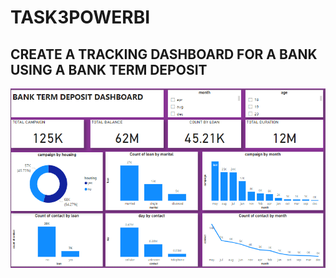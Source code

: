 # TASK3POWERBI

## CREATE A TRACKING DASHBOARD FOR A BANK USING A BANK TERM DEPOSIT

![](task3bank.PNG)
